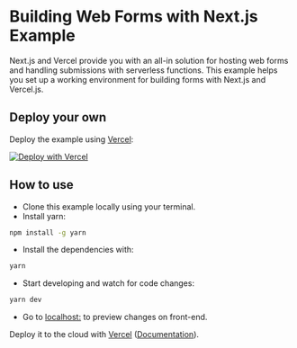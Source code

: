 # Building Web Forms with Next.js Example

Next.js and Vercel provide you with an all-in solution for hosting web forms and handling submissions with serverless functions. This example helps you set up a working environment for building forms with Next.js and Vercel.js.

## Deploy your own

Deploy the example using [Vercel](https://vercel.com/?utm_source=github&utm_medium=readme&utm_campaign=next-forms-example):

[![Deploy with Vercel](https://vercel.com/button)](https://vercel.com/new/git/external?repository-url=https://github.com/vercel/next.js/tree/canary/examples/next-forms&project-name=next-forms&repository-name=next-forms)

## How to use

- Clone this example locally using your terminal.
- Install yarn:

```sh
npm install -g yarn
```

- Install the dependencies with:

```sh
yarn
```

- Start developing and watch for code changes:

```sh
yarn dev
```

- Go to [localhost:](http://localhost:3000/) to preview changes on front-end.

Deploy it to the cloud with [Vercel](https://vercel.com/new?utm_source=github&utm_medium=readme&utm_campaign=next-forms-example) ([Documentation](https://nextjs.org/docs/deployment)).
